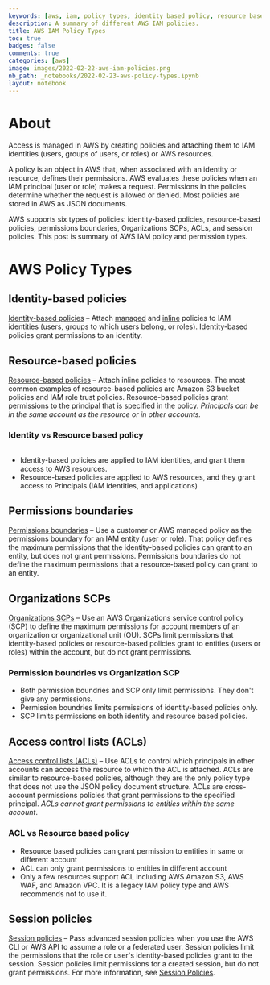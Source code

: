 ```yaml
---
keywords: [aws, iam, policy types, identity based policy, resource based policy, ACL, SCP]
description: A summary of different AWS IAM policies.
title: AWS IAM Policy Types
toc: true 
badges: false
comments: true
categories: [aws]
image: images/2022-02-22-aws-iam-policies.png
nb_path: _notebooks/2022-02-23-aws-policy-types.ipynb
layout: notebook
---
```


<!--
#################################################
### THIS FILE WAS AUTOGENERATED! DO NOT EDIT! ###
#################################################
# file to edit: _notebooks/2022-02-23-aws-policy-types.ipynb
-->

<div class="container" id="notebook-container">
        
<div class="cell border-box-sizing text_cell rendered"><div class="inner_cell">
<div class="text_cell_render border-box-sizing rendered_html">
<h1 id="About">About<a class="anchor-link" href="#About"> </a></h1><p>Access is managed in AWS by creating policies and attaching them to IAM identities (users, groups of users, or roles) or AWS resources.</p>
<p>A policy is an object in AWS that, when associated with an identity or resource, defines their permissions. AWS evaluates these policies when an IAM principal (user or role) makes a request. Permissions in the policies determine whether the request is allowed or denied. Most policies are stored in AWS as JSON documents.</p>
<p>AWS supports six types of policies: identity-based policies, resource-based policies, permissions boundaries, Organizations SCPs, ACLs, and session policies.
This post is summary of AWS IAM policy and permission types.</p>

</div>
</div>
</div>
<div class="cell border-box-sizing text_cell rendered"><div class="inner_cell">
<div class="text_cell_render border-box-sizing rendered_html">
<h1 id="AWS-Policy-Types">AWS Policy Types<a class="anchor-link" href="#AWS-Policy-Types"> </a></h1>
</div>
</div>
</div>
<div class="cell border-box-sizing text_cell rendered"><div class="inner_cell">
<div class="text_cell_render border-box-sizing rendered_html">
<h2 id="Identity-based-policies"><strong>Identity-based policies</strong><a class="anchor-link" href="#Identity-based-policies"> </a></h2><p><a href="https://docs.aws.amazon.com/IAM/latest/UserGuide/access_policies.html#policies_id-based">Identity-based policies</a> – Attach <a href="https://docs.aws.amazon.com/IAM/latest/UserGuide/access_policies.html#managedpolicy">managed</a> and <a href="https://docs.aws.amazon.com/IAM/latest/UserGuide/access_policies.html#inline">inline</a> policies to IAM identities (users, groups to which users belong, or roles). Identity-based policies grant permissions to an identity.</p>

</div>
</div>
</div>
<div class="cell border-box-sizing text_cell rendered"><div class="inner_cell">
<div class="text_cell_render border-box-sizing rendered_html">
<h2 id="Resource-based-policies"><strong>Resource-based policies</strong><a class="anchor-link" href="#Resource-based-policies"> </a></h2><p><a href="https://docs.aws.amazon.com/IAM/latest/UserGuide/access_policies.html#policies_resource-based">Resource-based policies</a> – Attach inline policies to resources. The most common examples of resource-based policies are Amazon S3 bucket policies and IAM role trust policies. Resource-based policies grant permissions to the principal that is specified in the policy. <em>Principals can be in the same account as the resource or in other accounts.</em></p>

</div>
</div>
</div>
<div class="cell border-box-sizing text_cell rendered"><div class="inner_cell">
<div class="text_cell_render border-box-sizing rendered_html">
<h3 id="Identity-vs-Resource-based-policy">Identity vs Resource based policy<a class="anchor-link" href="#Identity-vs-Resource-based-policy"> </a></h3><p><img src="/myblog/images/copied_from_nb/images/2022-02-22-aws-iam-policies.png" alt=""> 
<!-- <img src="images/2022-02-22-aws-iam-policies.png" width="760" height="410" /> --></p>
<ul>
<li>Identity-based policies are applied to IAM identities, and grant them access to AWS resources.</li>
<li>Resource-based policies are applied to AWS resources, and they grant access to Principals (IAM identities, and applications)</li>
</ul>

</div>
</div>
</div>
<div class="cell border-box-sizing text_cell rendered"><div class="inner_cell">
<div class="text_cell_render border-box-sizing rendered_html">
<h2 id="Permissions-boundaries"><strong>Permissions boundaries</strong><a class="anchor-link" href="#Permissions-boundaries"> </a></h2><p><a href="https://docs.aws.amazon.com/IAM/latest/UserGuide/access_policies.html#policies_bound">Permissions boundaries</a> – Use a customer or AWS managed policy as the permissions boundary for an IAM entity (user or role). That policy defines the maximum permissions that the identity-based policies can grant to an entity, but does not grant permissions. Permissions boundaries do not define the maximum permissions that a resource-based policy can grant to an entity.</p>

</div>
</div>
</div>
<div class="cell border-box-sizing text_cell rendered"><div class="inner_cell">
<div class="text_cell_render border-box-sizing rendered_html">
<h2 id="Organizations-SCPs"><strong>Organizations SCPs</strong><a class="anchor-link" href="#Organizations-SCPs"> </a></h2><p><a href="https://docs.aws.amazon.com/IAM/latest/UserGuide/access_policies.html#policies_scp">Organizations SCPs</a> – Use an AWS Organizations service control policy (SCP) to define the maximum permissions for account members of an organization or organizational unit (OU). SCPs limit permissions that identity-based policies or resource-based policies grant to entities (users or roles) within the account, but do not grant permissions.</p>

</div>
</div>
</div>
<div class="cell border-box-sizing text_cell rendered"><div class="inner_cell">
<div class="text_cell_render border-box-sizing rendered_html">
<h3 id="Permission-boundries-vs-Organization-SCP">Permission boundries vs Organization SCP<a class="anchor-link" href="#Permission-boundries-vs-Organization-SCP"> </a></h3><ul>
<li>Both permission boundries and SCP only limit permissions. They don't give any permissions.</li>
<li>Permission boundries limits permissions of identity-based policies only.</li>
<li>SCP limits permissions on both identity and resource based policies.</li>
</ul>

</div>
</div>
</div>
<div class="cell border-box-sizing text_cell rendered"><div class="inner_cell">
<div class="text_cell_render border-box-sizing rendered_html">
<h2 id="Access-control-lists-(ACLs)"><strong>Access control lists (ACLs)</strong><a class="anchor-link" href="#Access-control-lists-(ACLs)"> </a></h2><p><a href="https://docs.aws.amazon.com/IAM/latest/UserGuide/access_policies.html#policies_acl">Access control lists (ACLs)</a> – Use ACLs to control which principals in other accounts can access the resource to which the ACL is attached. ACLs are similar to resource-based policies, although they are the only policy type that does not use the JSON policy document structure. ACLs are cross-account permissions policies that grant permissions to the specified principal. <em>ACLs cannot grant permissions to entities within the same account</em>.</p>

</div>
</div>
</div>
<div class="cell border-box-sizing text_cell rendered"><div class="inner_cell">
<div class="text_cell_render border-box-sizing rendered_html">
<h3 id="ACL-vs-Resource-based-policy">ACL vs Resource based policy<a class="anchor-link" href="#ACL-vs-Resource-based-policy"> </a></h3><ul>
<li>Resource based policies can grant permission to entities in same or different account</li>
<li>ACL can only grant permissions to entities in different account</li>
<li>Only a few resources support ACL including AWS Amazon S3, AWS WAF, and Amazon VPC. It is a legacy IAM policy type and AWS recommends not to use it.</li>
</ul>

</div>
</div>
</div>
<div class="cell border-box-sizing text_cell rendered"><div class="inner_cell">
<div class="text_cell_render border-box-sizing rendered_html">
<h2 id="Session-policies"><strong>Session policies</strong><a class="anchor-link" href="#Session-policies"> </a></h2><p><a href="https://docs.aws.amazon.com/IAM/latest/UserGuide/access_policies.html#policies_session">Session policies</a> – Pass advanced session policies when you use the AWS CLI or AWS API to assume a role or a federated user. Session policies limit the permissions that the role or user's identity-based policies grant to the session. Session policies limit permissions for a created session, but do not grant permissions. For more information, see <a href="https://docs.aws.amazon.com/IAM/latest/UserGuide/access_policies.html#policies_session">Session Policies</a>.</p>

</div>
</div>
</div>
</div>
 

